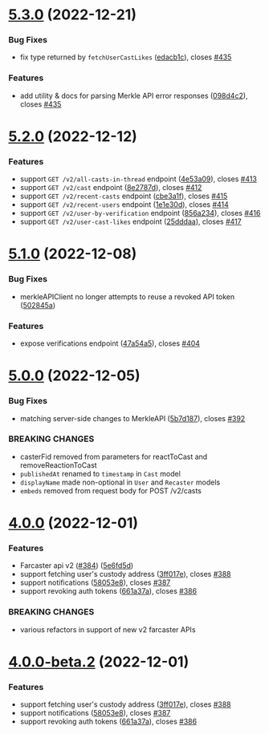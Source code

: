 # [5.3.0](https://github.com/standard-crypto/farcaster-js/compare/v5.2.0...v5.3.0) (2022-12-21)


### Bug Fixes

* fix type returned by `fetchUserCastLikes` ([edacb1c](https://github.com/standard-crypto/farcaster-js/commit/edacb1c6e6271e4d7046c736b2c48681bc56ef18)), closes [#435](https://github.com/standard-crypto/farcaster-js/issues/435)


### Features

* add utility & docs for parsing Merkle API error responses ([098d4c2](https://github.com/standard-crypto/farcaster-js/commit/098d4c2a5bf66c4d4ff93c5bd55fecf14d57cb97)), closes [#435](https://github.com/standard-crypto/farcaster-js/issues/435)

# [5.2.0](https://github.com/standard-crypto/farcaster-js/compare/v5.1.0...v5.2.0) (2022-12-12)


### Features

* support `GET /v2/all-casts-in-thread` endpoint ([4e53a09](https://github.com/standard-crypto/farcaster-js/commit/4e53a090c642dd4c41a9e26b9f2bd77b23d44bbb)), closes [#413](https://github.com/standard-crypto/farcaster-js/issues/413)
* support `GET /v2/cast` endpoint ([8e2787d](https://github.com/standard-crypto/farcaster-js/commit/8e2787ddb3b66343a94ae576194ac7d40c79d654)), closes [#412](https://github.com/standard-crypto/farcaster-js/issues/412)
* support `GET /v2/recent-casts` endpoint ([cbe3a1f](https://github.com/standard-crypto/farcaster-js/commit/cbe3a1f9898968ed2a82e525c12d6e1916b4914b)), closes [#415](https://github.com/standard-crypto/farcaster-js/issues/415)
* support `GET /v2/recent-users` endpoint ([1e1e30d](https://github.com/standard-crypto/farcaster-js/commit/1e1e30de0474adec8023b9c97393975b70ff1948)), closes [#414](https://github.com/standard-crypto/farcaster-js/issues/414)
* support `GET /v2/user-by-verification` endpoint ([856a234](https://github.com/standard-crypto/farcaster-js/commit/856a234966a91bb59a70575e1673c4e28e842c7f)), closes [#416](https://github.com/standard-crypto/farcaster-js/issues/416)
* support `GET /v2/user-cast-likes` endpoint ([25dddaa](https://github.com/standard-crypto/farcaster-js/commit/25dddaad6c33cb906477702dfd6d73f7d6518e54)), closes [#417](https://github.com/standard-crypto/farcaster-js/issues/417)

# [5.1.0](https://github.com/standard-crypto/farcaster-js/compare/v5.0.0...v5.1.0) (2022-12-08)


### Bug Fixes

* merkleAPIClient no longer attempts to reuse a revoked API token ([502845a](https://github.com/standard-crypto/farcaster-js/commit/502845a91adad951d80c28cdc369c2b6d667a603))


### Features

* expose verifications endpoint ([47a54a5](https://github.com/standard-crypto/farcaster-js/commit/47a54a55538b8723cb15aa2744f08d4c3da8ff13)), closes [#404](https://github.com/standard-crypto/farcaster-js/issues/404)

# [5.0.0](https://github.com/standard-crypto/farcaster-js/compare/v4.0.0...v5.0.0) (2022-12-05)


### Bug Fixes

* matching server-side changes to MerkleAPI ([5b7d187](https://github.com/standard-crypto/farcaster-js/commit/5b7d187775ba11b47c3a4eb909df5f25b3513f97)), closes [#392](https://github.com/standard-crypto/farcaster-js/issues/392)


### BREAKING CHANGES

* casterFid removed from parameters for reactToCast and removeReactionToCast
* `publishedAt` renamed to `timestamp` in `Cast` model
* `displayName` made non-optional in `User` and `Recaster` models
* `embeds` removed from request body for POST /v2/casts

# [4.0.0](https://github.com/standard-crypto/farcaster-js/compare/v3.0.7...v4.0.0) (2022-12-01)


### Features

* Farcaster api v2 ([#384](https://github.com/standard-crypto/farcaster-js/issues/384)) ([5e6fd5d](https://github.com/standard-crypto/farcaster-js/commit/5e6fd5d194061cdf15de24fd6ffd8ef5e393881d))
* support fetching user's custody address ([3ff017e](https://github.com/standard-crypto/farcaster-js/commit/3ff017eef3d35a8279fd6512dcff72edd8d8e684)), closes [#388](https://github.com/standard-crypto/farcaster-js/issues/388)
* support notifications ([58053e8](https://github.com/standard-crypto/farcaster-js/commit/58053e854d35699a6be76165704376bec6eb3fea)), closes [#387](https://github.com/standard-crypto/farcaster-js/issues/387)
* support revoking auth tokens ([661a37a](https://github.com/standard-crypto/farcaster-js/commit/661a37ac56393055b2f84d6090cf9ab9a5716583)), closes [#386](https://github.com/standard-crypto/farcaster-js/issues/386)


### BREAKING CHANGES

* various refactors in support of new v2 farcaster APIs

# [4.0.0-beta.2](https://github.com/standard-crypto/farcaster-js/compare/v4.0.0-beta.1...v4.0.0-beta.2) (2022-12-01)


### Features

* support fetching user's custody address ([3ff017e](https://github.com/standard-crypto/farcaster-js/commit/3ff017eef3d35a8279fd6512dcff72edd8d8e684)), closes [#388](https://github.com/standard-crypto/farcaster-js/issues/388)
* support notifications ([58053e8](https://github.com/standard-crypto/farcaster-js/commit/58053e854d35699a6be76165704376bec6eb3fea)), closes [#387](https://github.com/standard-crypto/farcaster-js/issues/387)
* support revoking auth tokens ([661a37a](https://github.com/standard-crypto/farcaster-js/commit/661a37ac56393055b2f84d6090cf9ab9a5716583)), closes [#386](https://github.com/standard-crypto/farcaster-js/issues/386)

